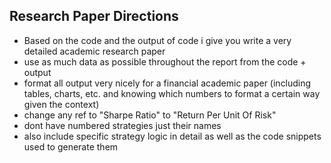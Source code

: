 ## Research Paper Directions
- Based on the code and the output of code i give you write a very detailed academic research paper
- use as much data as possible throughout the report from the code + output
- format all output very nicely for a financial academic paper (including tables, charts, etc. and knowing which numbers to format a certain way given the context)
- change any ref to "Sharpe Ratio" to "Return Per Unit Of Risk"
- dont have numbered strategies just their names
- also include specific strategy logic in detail as well as the code snippets used to generate them
